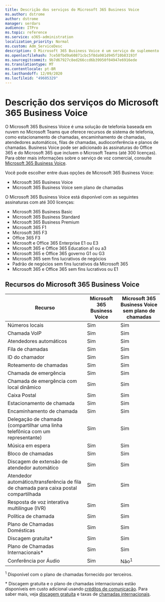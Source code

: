 ```yaml
---
title: Descrição dos serviços do Microsoft 365 Business Voice
ms.author: dstrome
author: dstrome
manager: serdars
audience: ITPro
ms.topic: reference
ms.service: o365-administration
localization_priority: Normal
ms.custom: Adm_ServiceDesc
description: O Microsoft 365 Business Voice é um serviço de suplemento que permite que você use o Microsoft Teams para chamadas telefônicas. Isso combina o sistema de telefonia, o plano de chamadas domésticas, o SMS e a conferência de áudio.
ms.openlocfilehash: 7ce58fbd9a60871cbc5f8da981d945f10b83193f
ms.sourcegitcommit: 9b7d67927c8ed266ccd6b39950f04947e6916ede
ms.translationtype: MT
ms.contentlocale: pt-BR
ms.lasthandoff: 12/09/2020
ms.locfileid: "49605329"
---
```

# <a name="microsoft-365-business-voice-service-description"></a>Descrição dos serviços do Microsoft 365 Business Voice

O Microsoft 365 Business Voice é uma solução de telefonia baseada em nuvem no Microsoft Teams que oferece recursos de sistema de telefonia, como estacionamento de chamadas, encaminhamento de chamadas, atendedores automáticos, filas de chamadas, audioconferência e planos de chamadas. Business Voice pode ser adicionado às assinaturas do Office 365 e do Microsoft 365 que incluem o Microsoft Teams (até 300 licenças). Para obter mais informações sobre o serviço de voz comercial, consulte [Microsoft 365 Business Voice](https://docs.microsoft.com/MicrosoftTeams/business-voice/whats-business-voice).

Você pode escolher entre duas opções de Microsoft 365 Business Voice:

- Microsoft 365 Business Voice
- Microsoft 365 Business Voice sem plano de chamadas

O Microsoft 365 Business Voice está disponível com as seguintes assinaturas com até 300 licenças:

- Microsoft 365 Business Basic
- Microsoft 365 Business Standard
- Microsoft 365 Business Premium
- Microsoft 365 F1
- Microsoft 365 F3
- Office 365 F3
- Microsoft e Office 365 Enterprise E1 ou E3
- Microsoft 365 e Office 365 Education a1 ou a3
- Microsoft 365 e Office 365 governo G1 ou G3
- Microsoft 365 sem fins lucrativos de negócios
- Padrão de negócios sem fins lucrativos da Microsoft 365
- Microsoft 365 e Office 365 sem fins lucrativos ou E1

## <a name="microsoft-365-business-voice-features"></a>Recursos do Microsoft 365 Business Voice

| **Recurso**                                            | **Microsoft 365 Business Voice** | **Microsoft 365 Business Voice sem plano de chamadas** |
|--------------------------------------------------------|----------------------------------|-------------------------------------------------------|
| Números locais                                          | Sim                              | Sim                                                   |
| Chamada VoIP                                           | Sim                              | Sim                                                   |
| Atendedores automáticos                                        | Sim                              | Sim                                                   |
| Fila de chamadas                                             | Sim                              | Sim                                                   |
| ID do chamador                                              | Sim                              | Sim                                                   |
| Roteamento de chamadas                                           | Sim                              | Sim                                                   |
| Chamada de emergência                                      | Sim                              | Sim                                                   |
| Chamada de emergência com local dinâmico                | Sim                              | Sim                                                   |
| Caixa Postal                                             | Sim                              | Sim                                                   |
| Estacionamento de chamada                                              | Sim                              | Sim                                                   |
| Encaminhamento de chamada                                        | Sim                              | Sim                                                   |
| Delegação de chamada (compartilhar uma linha telefônica com um representante)   | Sim                              | Sim                                                   |
| Música em espera                                          | Sim                              | Sim                                                   |
| Bloco de chamadas                                             | Sim                              | Sim                                                   |
| Discagem de extensão de atendedor automático                       | Sim                              | Sim                                                   |
| Atendedor automático/transferência de fila de chamada para caixa postal compartilhada | Sim                              | Sim                                                   |
| Resposta de voz interativa multilíngue (IVR)          | Sim                              | Sim                                                   |
| Política de chamada                                         | Sim                              | Sim                                                   |
| Plano de Chamadas Domésticas                                  | Sim                              | Sim                                                    |
| Discagem gratuita\*                                    | Sim                              | Sim                                                    |
| Plano de Chamadas Internacionais\*                           | Sim                              | Sim                                                    |
| Conferência por Áudio                                     | Sim                              | Não<sup>1</sup>                                                   |

<sup>1</sup> Disponível com o plano de chamadas fornecido por terceiros.

\* Discagem gratuita e o plano de chamadas internacionais estão disponíveis em custo adicional usando [créditos de comunicação](https://docs.microsoft.com/microsoftteams/what-are-communications-credits). Para saber mais, veja [discagem gratuita](https://docs.microsoft.com/microsoftteams/toll-free-dialing-limitations-and-restrictions) e taxas de [chamadas internacionais](https://www.microsoft.com/microsoft-365/microsoft-teams/voice-calling?rtc=1#ow-download-rates).
